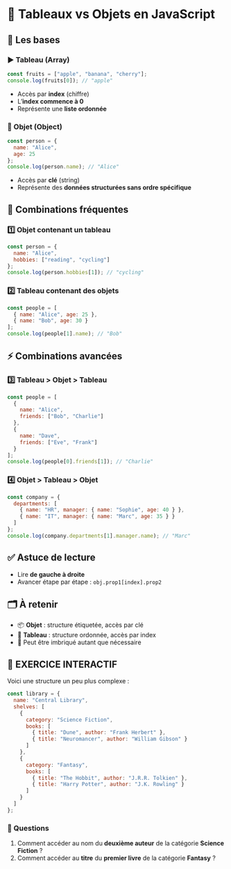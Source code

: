 # 📘 Tableaux vs Objets en JavaScript

## 🔸 Les bases

### ▶️ Tableau (Array)

```js
const fruits = ["apple", "banana", "cherry"];
console.log(fruits[0]); // "apple"
```

- Accès par **index** (chiffre)
- L’**index commence à 0**
- Représente une **liste ordonnée**

### 📁 Objet (Object)

```js
const person = {
  name: "Alice",
  age: 25
};
console.log(person.name); // "Alice"
```

- Accès par **clé** (string)
- Représente des **données structurées sans ordre spécifique**

## 🔄 Combinations fréquentes

### 1️⃣ Objet contenant un tableau

```js
const person = {
  name: "Alice",
  hobbies: ["reading", "cycling"]
};
console.log(person.hobbies[1]); // "cycling"
```

### 2️⃣ Tableau contenant des objets

```js
const people = [
  { name: "Alice", age: 25 },
  { name: "Bob", age: 30 }
];
console.log(people[1].name); // "Bob"
```

## ⚡️ Combinations avancées

### 3️⃣ Tableau > Objet > Tableau

```js
const people = [
  {
    name: "Alice",
    friends: ["Bob", "Charlie"]
  },
  {
    name: "Dave",
    friends: ["Eve", "Frank"]
  }
];
console.log(people[0].friends[1]); // "Charlie"
```

### 4️⃣ Objet > Tableau > Objet

```js
const company = {
  departments: [
    { name: "HR", manager: { name: "Sophie", age: 40 } },
    { name: "IT", manager: { name: "Marc", age: 35 } }
  ]
};
console.log(company.departments[1].manager.name); // "Marc"
```

## ✅ Astuce de lecture

- Lire **de gauche à droite**
- Avancer étape par étape : `obj.prop1[index].prop2`

## 🗂 À retenir

- 📦 **Objet** : structure étiquetée, accès par clé
- 🔢 **Tableau** : structure ordonnée, accès par index
- 🔁 Peut être imbriqué autant que nécessaire

## 🧠 EXERCICE INTERACTIF

Voici une structure un peu plus complexe :

```js
const library = {
  name: "Central Library",
  shelves: [
    {
      category: "Science Fiction",
      books: [
        { title: "Dune", author: "Frank Herbert" },
        { title: "Neuromancer", author: "William Gibson" }
      ]
    },
    {
      category: "Fantasy",
      books: [
        { title: "The Hobbit", author: "J.R.R. Tolkien" },
        { title: "Harry Potter", author: "J.K. Rowling" }
      ]
    }
  ]
};
```

### 📌 Questions

1. Comment accéder au nom du **deuxième auteur** de la catégorie **Science Fiction** ?  
2. Comment accéder au **titre** du **premier livre** de la catégorie **Fantasy** ?
